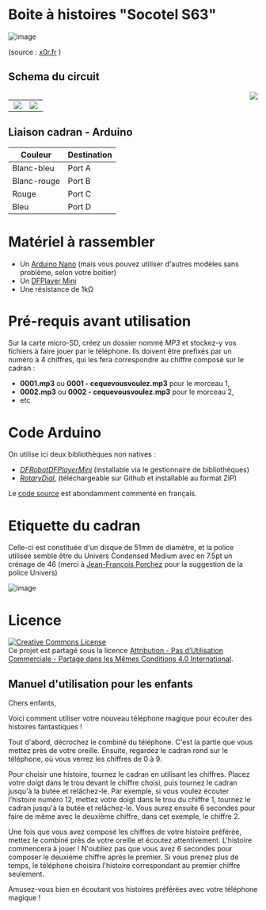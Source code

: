# Boite à histoires "Socotel S63"

![image](https://user-images.githubusercontent.com/1282106/144014466-de22c6db-30d0-470b-b444-1885433b99f5.png)

(source : [x0r.fr](https://x0r.fr/blog/53) )

## Schema du circuit
<img src="https://user-images.githubusercontent.com/1282106/159553098-f76d16e0-87f6-4340-8629-fd2b48387afb.png" align="right" />

<table border="0" cellspacing="0" cellpadding="0">
  <tr>
    <td width="50%"><img src="https://user-images.githubusercontent.com/1282106/159449549-88aea507-3547-4f7f-97e7-b094df9191a9.png" align="right" /></td>
    <td><img src="https://user-images.githubusercontent.com/1282106/159546687-9603c016-0289-4233-be95-e127fce51251.png"></td>
  </tr>
</table>

## Liaison cadran - Arduino

| Couleur       | Destination |
| ------------- | ----------- |
| Blanc-bleu    | Port A      |
| Blanc-rouge   | Port B      |
| Rouge         | Port C      |
| Bleu          | Port D      |

# Matériel à rassembler
- Un [Arduino Nano](https://www.gotronic.fr/art-carte-arduino-nano-12422.htm) (mais vous pouvez utiliser d'autres modèles sans problème, selon votre boitier)
- Un [DFPlayer Mini](https://www.gotronic.fr/art-module-mp3-dfr0299-22404.htm)
- Une résistance de 1kΩ

# Pré-requis avant utilisation
Sur la carte micro-SD, créez un dossier nommé _MP3_ et stockez-y vos fichiers à faire jouer par le téléphone. Ils doivent être prefixés par un numéro à 4 chiffres, qui les fera correspondre au chiffre composé sur le cadran :
- **0001.mp3** ou **0001 - cequevousvoulez.mp3** pour le morceau 1,
- **0002.mp3** ou **0002 - cequevousvoulez.mp3** pour le morceau 2,
- etc

# Code Arduino
On utilise ici deux bibliothèques non natives :
- [*DFRobotDFPlayerMini*](https://github.com/DFRobot/DFRobotDFPlayerMini) (installable via le gestionnaire de bibliothèques)
- [*RotaryDial*](https://github.com/markfickett/Rotary-Dial), (téléchargeable sur Github et installable au format ZIP)

Le [code source](./Boite_a_histoires_S63.ino) est abondamment commenté en français.

# Etiquette du cadran
Celle-ci est constituée d'un disque de 51mm de diamètre, et la police utilisée semble être du Univers Condensed Medium avec en 7.5pt un crénage de 46 (merci à [Jean-François Porchez](https://typofonderie.com) pour la suggestion de la police Univers)

![image](https://user-images.githubusercontent.com/1282106/144504833-abf780c6-383c-48c3-8791-4e733949bcb3.png)

# Licence
<a rel="license" href="https://creativecommons.org/licenses/by-nc-sa/4.0/deed.fr"><img alt="Creative Commons License" style="border-width:0" src="https://i.creativecommons.org/l/by-nc-sa/4.0/88x31.png" /></a><br />Ce projet est partagé sous la licence <a rel="license" href="https://creativecommons.org/licenses/by-nc-sa/4.0/deed.fr">Attribution - Pas d’Utilisation Commerciale - Partage dans les Mêmes Conditions 4.0 International</a>.

## Manuel d'utilisation pour les enfants

Chers enfants,

Voici comment utiliser votre nouveau téléphone magique pour écouter des histoires fantastiques !

Tout d'abord, décrochez le combiné du téléphone. C'est la partie que vous mettez près de votre oreille. Ensuite, regardez le cadran rond sur le téléphone, où vous verrez les chiffres de 0 à 9.

Pour choisir une histoire, tournez le cadran en utilisant les chiffres. Placez votre doigt dans le trou devant le chiffre choisi, puis tournez le cadran jusqu'à la butée et relâchez-le. Par exemple, si vous voulez écouter l'histoire numéro 12, mettez votre doigt dans le trou du chiffre 1, tournez le cadran jusqu'à la butée et relâchez-le. Vous aurez ensuite 6 secondes pour faire de même avec le deuxième chiffre, dans cet exemple, le chiffre 2.

Une fois que vous avez composé les chiffres de votre histoire préférée, mettez le combiné près de votre oreille et écoutez attentivement. L'histoire commencera à jouer ! N'oubliez pas que vous avez 6 secondes pour composer le deuxième chiffre après le premier. Si vous prenez plus de temps, le téléphone choisira l'histoire correspondant au premier chiffre seulement.

Amusez-vous bien en écoutant vos histoires préférées avec votre téléphone magique !